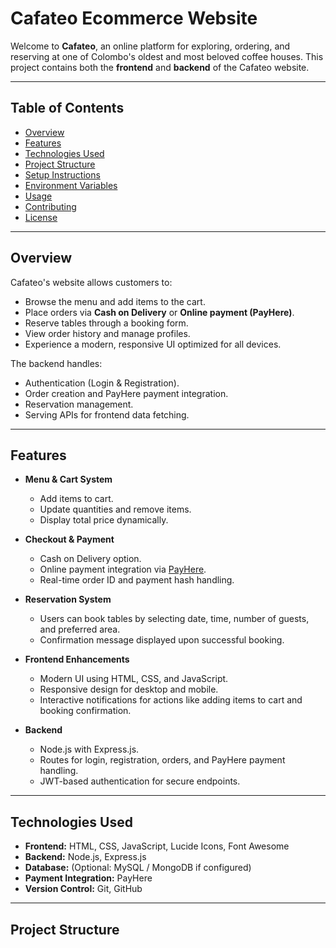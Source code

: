 # Cafateo Ecommerce Website

Welcome to **Cafateo**, an online platform for exploring, ordering, and reserving at one of Colombo's oldest and most beloved coffee houses. This project contains both the **frontend** and **backend** of the Cafateo website.

---

## Table of Contents
- [Overview](#overview)
- [Features](#features)
- [Technologies Used](#technologies-used)
- [Project Structure](#project-structure)
- [Setup Instructions](#setup-instructions)
- [Environment Variables](#environment-variables)
- [Usage](#usage)
- [Contributing](#contributing)
- [License](#license)

---

## Overview
Cafateo's website allows customers to:
- Browse the menu and add items to the cart.
- Place orders via **Cash on Delivery** or **Online payment (PayHere)**.
- Reserve tables through a booking form.
- View order history and manage profiles.
- Experience a modern, responsive UI optimized for all devices.

The backend handles:
- Authentication (Login & Registration).
- Order creation and PayHere payment integration.
- Reservation management.
- Serving APIs for frontend data fetching.

---

## Features
- **Menu & Cart System**
  - Add items to cart.
  - Update quantities and remove items.
  - Display total price dynamically.

- **Checkout & Payment**
  - Cash on Delivery option.
  - Online payment integration via [PayHere](https://www.payhere.lk/).
  - Real-time order ID and payment hash handling.

- **Reservation System**
  - Users can book tables by selecting date, time, number of guests, and preferred area.
  - Confirmation message displayed upon successful booking.

- **Frontend Enhancements**
  - Modern UI using HTML, CSS, and JavaScript.
  - Responsive design for desktop and mobile.
  - Interactive notifications for actions like adding items to cart and booking confirmation.

- **Backend**
  - Node.js with Express.js.
  - Routes for login, registration, orders, and PayHere payment handling.
  - JWT-based authentication for secure endpoints.
  
---

## Technologies Used
- **Frontend:** HTML, CSS, JavaScript, Lucide Icons, Font Awesome
- **Backend:** Node.js, Express.js
- **Database:** (Optional: MySQL / MongoDB if configured)
- **Payment Integration:** PayHere
- **Version Control:** Git, GitHub

---

## Project Structure
